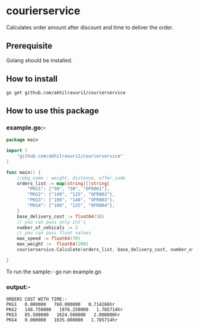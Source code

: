 # courierservice

Calculates order amount after discount and time to deliver the order.

## Prerequisite

Golang should be installed.

## How to install

```
go get github.com/akhilravuri1/courierservice

```

## How to use this package

### example.go:-

```go
package main

import (
	"github.com/akhilravuri1/courierservice"
)

func main() {
    //pkg_name : weight, distance, offer_code
    orders_list := map[string][]string{
		"PKG1": {"50", "50", "OFR001"},
		"PKG2": {"149", "125", "OFR002"},
		"PKG3": {"100", "140", "OFR003"},
		"PKG4": {"100", "125", "OFR004"},
	}
    base_delivery_cost := float64(10)
    // you can pass only int's
    number_of_vehicals := 2
    // you can pass float values
    max_speed := float64(70)
    max_weight :=  float64(200)
    courierservice.Calculate(orders_list, base_delivery_cost, number_of_vehicals, max_speed, max_weight)

}
```
To run the sample:- go run example.go

### output:-
```
ORDERS COST WITH TIME:-
PKG1   0.000000   760.000000   0.714286hr
PKG2   148.750000   1976.250000   1.785714hr
PKG3   85.500000   1624.500000   2.000000hr
PKG4   0.000000   1635.000000   1.785714hr
```
